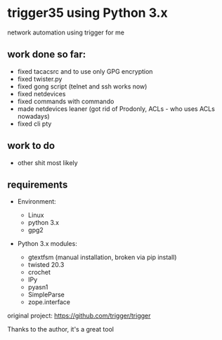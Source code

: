 # trigger35 using Python 3.x
network automation using trigger for me

## work done so far:
 - fixed tacacsrc and to use only GPG encryption
 - fixed twister.py
 - fixed gong script (telnet and ssh works now)
 - fixed netdevices
 - fixed commands with commando
 - made netdevices leaner (got rid of Prodonly, ACLs - who uses ACLs nowadays)
 - fixed cli pty

## work to do
 - other shit most likely

## requirements

 - Environment:
   - Linux
   - python 3.x
   - gpg2

 - Python 3.x modules:
   - gtextfsm (manual installation, broken via pip install)
   - twisted 20.3
   - crochet
   - IPy
   - pyasn1
   - SimpleParse
   - zope.interface

original project:
https://github.com/trigger/trigger

Thanks to the author, it's a great tool